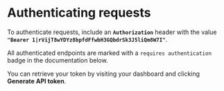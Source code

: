 # Authenticating requests

To authenticate requests, include an **`Authorization`** header with the value **`"Bearer 1|rVijT8wYDYz8bpfdFfwbH3GQbdrSk3J5liQm8W7I"`**.

All authenticated endpoints are marked with a `requires authentication` badge in the documentation below.

You can retrieve your token by visiting your dashboard and clicking <b>Generate API token</b>.
